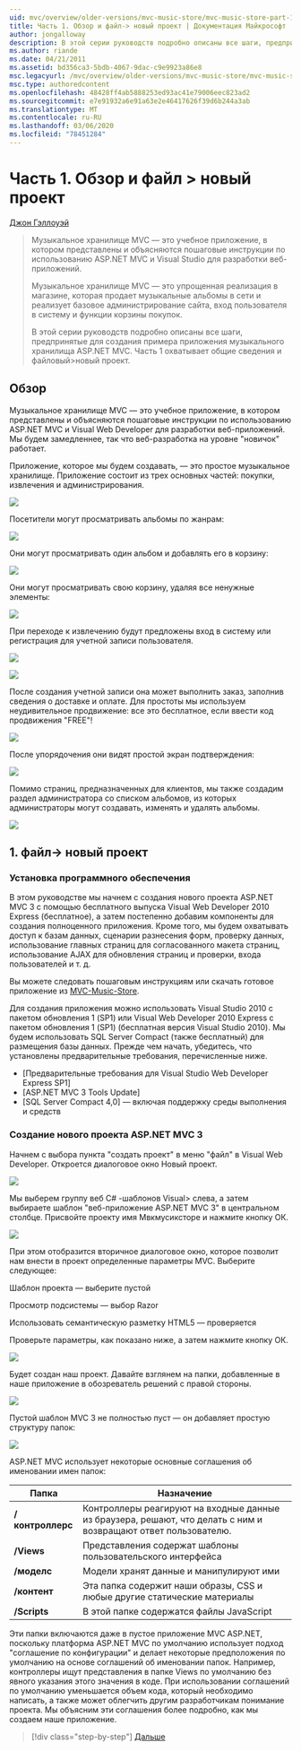 ```yaml
---
uid: mvc/overview/older-versions/mvc-music-store/mvc-music-store-part-1
title: Часть 1. Обзор и файл-> новый проект | Документация Майкрософт
author: jongalloway
description: В этой серии руководств подробно описаны все шаги, предпринятые для создания примера приложения музыкального хранилища ASP.NET MVC. Часть 1 охватывает общие сведения и файловый > новый проект.
ms.author: riande
ms.date: 04/21/2011
ms.assetid: bd356ca3-5bdb-4067-9dac-c9e9923a86e8
msc.legacyurl: /mvc/overview/older-versions/mvc-music-store/mvc-music-store-part-1
msc.type: authoredcontent
ms.openlocfilehash: 48428ff4ab5888253ed93ac41e79006eec823ad2
ms.sourcegitcommit: e7e91932a6e91a63e2e46417626f39d6b244a3ab
ms.translationtype: MT
ms.contentlocale: ru-RU
ms.lasthandoff: 03/06/2020
ms.locfileid: "78451284"
---
```

# <a name="part-1-overview-and-file-new-project"></a>Часть 1. Обзор и файл > новый проект

[Джон Гэллоуэй](https://github.com/jongalloway)

> Музыкальное хранилище MVC — это учебное приложение, в котором представлены и объясняются пошаговые инструкции по использованию ASP.NET MVC и Visual Studio для разработки веб-приложений.  
>   
> Музыкальное хранилище MVC — это упрощенная реализация в магазине, которая продает музыкальные альбомы в сети и реализует базовое администрирование сайта, вход пользователя в систему и функции корзины покупок.  
>   
> В этой серии руководств подробно описаны все шаги, предпринятые для создания примера приложения музыкального хранилища ASP.NET MVC. Часть 1 охватывает общие сведения и файловый&gt;новый проект.

## <a name="overview"></a>Обзор

Музыкальное хранилище MVC — это учебное приложение, в котором представлены и объясняются пошаговые инструкции по использованию ASP.NET MVC и Visual Web Developer для разработки веб-приложений. Мы будем замедленнее, так что веб-разработка на уровне "новичок" работает.

Приложение, которое мы будем создавать, — это простое музыкальное хранилище. Приложение состоит из трех основных частей: покупки, извлечения и администрирования.

![](mvc-music-store-part-1/_static/image1.jpg)

Посетители могут просматривать альбомы по жанрам:

![](mvc-music-store-part-1/_static/image2.jpg)

Они могут просматривать один альбом и добавлять его в корзину:

![](mvc-music-store-part-1/_static/image3.jpg)

Они могут просматривать свою корзину, удаляя все ненужные элементы:

![](mvc-music-store-part-1/_static/image4.jpg)

При переходе к извлечению будут предложены вход в систему или регистрация для учетной записи пользователя.

![](mvc-music-store-part-1/_static/image1.png)

![](mvc-music-store-part-1/_static/image2.png)

После создания учетной записи она может выполнить заказ, заполнив сведения о доставке и оплате. Для простоты мы используем неудивительное продвижение: все это бесплатное, если ввести код продвижения "FREE"!

![](mvc-music-store-part-1/_static/image5.jpg)

После упорядочения они видят простой экран подтверждения:

![](mvc-music-store-part-1/_static/image6.jpg)

Помимо страниц, предназначенных для клиентов, мы также создадим раздел администратора со списком альбомов, из которых администраторы могут создавать, изменять и удалять альбомы.

![](mvc-music-store-part-1/_static/image7.jpg)

## <a name="1-file--gt-new-project"></a>1. файл-&gt; новый проект

### <a name="installing-the-software"></a>Установка программного обеспечения

В этом руководстве мы начнем с создания нового проекта ASP.NET MVC 3 с помощью бесплатного выпуска Visual Web Developer 2010 Express (бесплатное), а затем постепенно добавим компоненты для создания полноценного приложения. Кроме того, мы будем охватывать доступ к базам данных, сценарии разнесения форм, проверку данных, использование главных страниц для согласованного макета страниц, использование AJAX для обновления страниц и проверки, входа пользователей и т. д.

Вы можете следовать пошаговым инструкциям или скачать готовое приложение из [MVC-Music-Store](https://github.com/evilDave/MVC-Music-Store).

Для создания приложения можно использовать Visual Studio 2010 с пакетом обновления 1 (SP1) или Visual Web Developer 2010 Express с пакетом обновления 1 (SP1) (бесплатная версия Visual Studio 2010). Мы будем использовать SQL Server Compact (также бесплатный) для размещения базы данных. Прежде чем начать, убедитесь, что установлены предварительные требования, перечисленные ниже.

- [Предварительные требования для Visual Studio Web Developer Express SP1]
- [ASP.NET MVC 3 Tools Update]
- [SQL Server Compact 4,0] — включая поддержку среды выполнения и средств

### <a name="creating-a-new-aspnet-mvc-3-project"></a>Создание нового проекта ASP.NET MVC 3

Начнем с выбора пункта "создать проект" в меню "файл" в Visual Web Developer. Откроется диалоговое окно Новый проект.

![](mvc-music-store-part-1/_static/image5.png)

Мы выберем группу веб C# -шаблонов Visual&gt; слева, а затем выбираете шаблон "веб-приложение ASP.NET MVC 3" в центральном столбце. Присвойте проекту имя Мвкмусиксторе и нажмите кнопку ОК.

![](mvc-music-store-part-1/_static/image8.jpg)

При этом отобразится вторичное диалоговое окно, которое позволит нам внести в проект определенные параметры MVC. Выберите следующее:

Шаблон проекта — выберите пустой

Просмотр подсистемы — выбор Razor

Использовать семантическую разметку HTML5 — проверяется

Проверьте параметры, как показано ниже, а затем нажмите кнопку ОК.

![](mvc-music-store-part-1/_static/image9.jpg)

Будет создан наш проект. Давайте взглянем на папки, добавленные в наше приложение в обозреватель решений с правой стороны.

![](mvc-music-store-part-1/_static/image10.jpg)

Пустой шаблон MVC 3 не полностью пуст — он добавляет простую структуру папок:

![](mvc-music-store-part-1/_static/image6.png)

ASP.NET MVC использует некоторые основные соглашения об именовании имен папок:

| **Папка** | **Назначение** |
| --- | --- |
| **/контроллерс** | Контроллеры реагируют на входные данные из браузера, решают, что делать с ним и возвращают ответ пользователю. |
| **/Views** | Представления содержат шаблоны пользовательского интерфейса |
| **/моделс** | Модели хранят данные и манипулируют ими |
| **/контент** | Эта папка содержит наши образы, CSS и любые другие статические материалы |
| **/Scripts** | В этой папке содержатся файлы JavaScript |

Эти папки включаются даже в пустое приложение MVC ASP.NET, поскольку платформа ASP.NET MVC по умолчанию использует подход "соглашение по конфигурации" и делает некоторые предположения по умолчанию на основе соглашений об именовании папок. Например, контроллеры ищут представления в папке Views по умолчанию без явного указания этого значения в коде. При использовании соглашений по умолчанию уменьшается объем кода, который необходимо написать, а также может облегчить другим разработчикам понимание проекта. Мы объясним эти соглашения более подробно, как мы создаем наше приложение.

> [!div class="step-by-step"]
> [Дальше](mvc-music-store-part-2.md)
